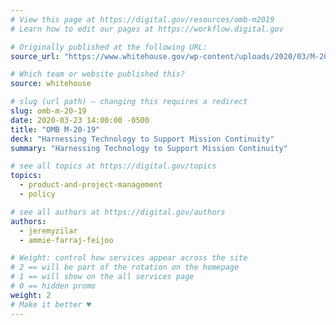 ```yaml
---
# View this page at https://digital.gov/resources/omb-m2019
# Learn how to edit our pages at https://workflow.digital.gov

# Originally published at the following URL:
source_url: "https://www.whitehouse.gov/wp-content/uploads/2020/03/M-20-19.pdf"

# Which team or website published this?
source: whitehouse

# slug (url path) — changing this requires a redirect
slug: omb-m-20-19
date: 2020-03-23 14:00:00 -0500
title: "OMB M-20-19"
deck: "Harnessing Technology to Support Mission Continuity"
summary: "Harnessing Technology to Support Mission Continuity"

# see all topics at https://digital.gov/topics
topics:
  - product-and-project-management
  - policy

# see all authors at https://digital.gov/authors
authors:
  - jeremyzilar
  - ammie-farraj-feijoo

# Weight: control how services appear across the site
# 2 == will be part of the rotation on the homepage
# 1 == will show on the all services page
# 0 == hidden promo
weight: 2
# Make it better ♥
---
```

